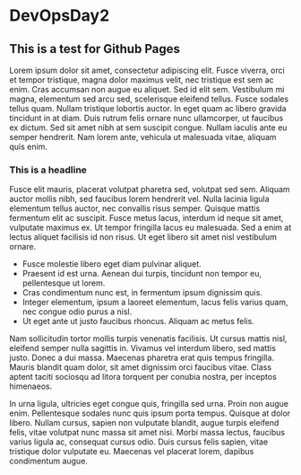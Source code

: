 # DevOpsDay2
## This is a test for Github Pages
Lorem ipsum dolor sit amet, consectetur adipiscing elit. Fusce viverra, orci et tempor tristique, magna dolor maximus velit, nec tristique est sem ac enim. Cras accumsan non augue eu aliquet. Sed id elit sem. Vestibulum mi magna, elementum sed arcu sed, scelerisque eleifend tellus. Fusce sodales tellus quam. Nullam tristique lobortis auctor. In eget quam ac libero gravida tincidunt in at diam. Duis rutrum felis ornare nunc ullamcorper, ut faucibus ex dictum. Sed sit amet nibh at sem suscipit congue. Nullam iaculis ante eu semper hendrerit. Nam lorem ante, vehicula ut malesuada vitae, aliquam quis enim.

### This is a headline
Fusce elit mauris, placerat volutpat pharetra sed, volutpat sed sem. Aliquam auctor mollis nibh, sed faucibus lorem hendrerit vel. Nulla lacinia ligula elementum tellus auctor, nec convallis risus semper. Quisque mattis fermentum elit ac suscipit. Fusce metus lacus, interdum id neque sit amet, vulputate maximus ex. Ut tempor fringilla lacus eu malesuada. Sed a enim at lectus aliquet facilisis id non risus. Ut eget libero sit amet nisl vestibulum ornare.

* Fusce molestie libero eget diam pulvinar aliquet. 
* Praesent id est urna. Aenean dui turpis, tincidunt non tempor eu, pellentesque ut lorem. 
* Cras condimentum nunc est, in fermentum ipsum dignissim quis. 
* Integer elementum, ipsum a laoreet elementum, lacus felis varius quam, nec congue odio purus a nisl. 
* Ut eget ante ut justo faucibus rhoncus. Aliquam ac metus felis.

Nam sollicitudin tortor mollis turpis venenatis facilisis. Ut cursus mattis nisl, eleifend semper nulla sagittis in. Vivamus vel interdum libero, sed mattis justo. Donec a dui massa. Maecenas pharetra erat quis tempus fringilla. Mauris blandit quam dolor, sit amet dignissim orci faucibus vitae. Class aptent taciti sociosqu ad litora torquent per conubia nostra, per inceptos himenaeos.

In urna ligula, ultricies eget congue quis, fringilla sed urna. Proin non augue enim. Pellentesque sodales nunc quis ipsum porta tempus. Quisque at dolor libero. Nullam cursus, sapien non vulputate blandit, augue turpis eleifend felis, vitae volutpat nunc massa sit amet nisi. Morbi massa lectus, faucibus varius ligula ac, consequat cursus odio. Duis cursus felis sapien, vitae tristique dolor vulputate eu. Maecenas vel placerat lorem, dapibus condimentum augue.

